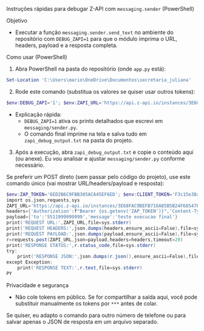 Instruções rápidas para debugar Z-API com `messaging.sender` (PowerShell)

Objetivo
- Executar a função `messaging.sender.send_text` no ambiente do repositório com `DEBUG_ZAPI=1` para que o módulo imprima o URL, headers, payload e a resposta completa.

Como usar (PowerShell)
1) Abra PowerShell na pasta do repositório (onde `app.py` está):

```powershell
Set-Location 'C:\Users\mario\OneDrive\Documentos\secretaria_juliana'
```

2) Rode este comando (substitua os valores se quiser usar outros tokens):

```powershell
$env:DEBUG_ZAPI='1'; $env:ZAPI_URL='https://api.z-api.io/instances/3E68FAC9BEFB716A85B5B24F68547F08/token/6ED2B6C9FBB305ACA45EF6ED/send-text'; $env:ZAP_TOKEN='6ED2B6C9FBB305ACA45EF6ED'; $env:CLIENT_TOKEN='F3c15e38a9d7443309983ea194d18900cS'; & 'C:\Users\mario\AppData\Local\Programs\Python\Python313\python.exe' -c "from messaging import sender; print(sender.send_text('5511999999999','teste exec debug'))" 2>&1 | Tee-Object zapi_debug_output.txt
```

- Explicação rápida:
  - `DEBUG_ZAPI=1` ativa os prints detalhados que escrevi em `messaging/sender.py`.
  - O comando final imprime na tela e salva tudo em `zapi_debug_output.txt` na pasta do projeto.

3) Após a execução, abra `zapi_debug_output.txt` e copie o conteúdo aqui (ou anexe). Eu vou analisar e ajustar `messaging/sender.py` conforme necessário.

Se preferir um POST direto (sem passar pelo código do projeto), use este comando único (vai mostrar URL/headers/payload e resposta):

```powershell
$env:ZAP_TOKEN='6ED2B6C9FBB305ACA45EF6ED'; $env:CLIENT_TOKEN='F3c15e38a9d7443309983ea194d18900cS'; & 'C:\Users\mario\AppData\Local\Programs\Python\Python313\python.exe' - <<'PY'
import os,json,requests,sys
ZAPI_URL='https://api.z-api.io/instances/3E68FAC9BEFB716A85B5B24F68547F08/token/6ED2B6C9FBB305ACA45EF6ED/send-text'
headers={'Authorization':f"Bearer {os.getenv('ZAP_TOKEN')}",'Content-Type':'application/json','Client-Token':os.getenv('CLIENT_TOKEN')}
payload={'to':'5511999999999','message':'teste execucao final'}
print('REQUEST URL:',ZAPI_URL,file=sys.stderr)
print('REQUEST HEADERS:',json.dumps(headers,ensure_ascii=False),file=sys.stderr)
print('REQUEST PAYLOAD:',json.dumps(payload,ensure_ascii=False),file=sys.stderr)
r=requests.post(ZAPI_URL,json=payload,headers=headers,timeout=20)
print('RESPONSE STATUS:',r.status_code,file=sys.stderr)
try:
    print('RESPONSE JSON:',json.dumps(r.json(),ensure_ascii=False),file=sys.stderr)
except Exception:
    print('RESPONSE TEXT:',r.text,file=sys.stderr)
PY
```

Privacidade e segurança
- Não cole tokens em público. Se for compartilhar a saída aqui, você pode substituir manualmente os tokens por `***` antes de colar.

Se quiser, eu adapto o comando para outro número de telefone ou para salvar apenas o JSON de resposta em um arquivo separado.
